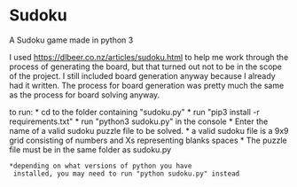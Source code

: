 # Sudoku
A Sudoku game made in python 3

I used https://dlbeer.co.nz/articles/sudoku.html to help me work through the process of generating the board, but that turned out not to be in the scope of the project. I still included board generation anyway because I already had it written. The process for board generation was pretty much the same as the process for board solving anyway. 

to run: 
    * cd to the folder containing "sudoku.py"
    * run "pip3 install -r requirements.txt"
    * run "python3 sudoku.py" in the console
    * Enter the name of a valid sudoku puzzle file to be solved.
        * a valid sudoku file is a 9x9 grid consisting of numbers and Xs representing blanks spaces
        * The puzzle file must be in the same folder as sudoku.py
    
    *depending on what versions of python you have 
     installed, you may need to run "python sudoku.py" instead
